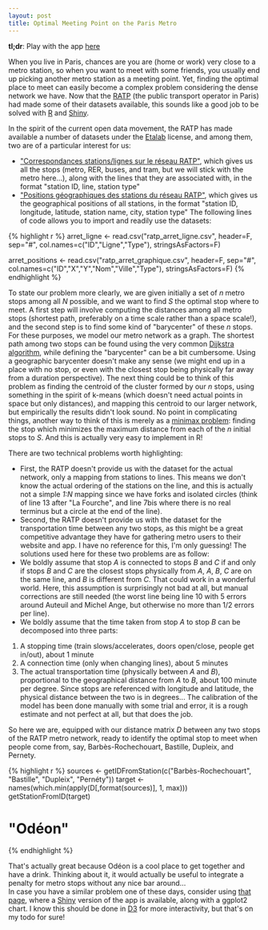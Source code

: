 ```yaml
---
layout: post
title: Optimal Meeting Point on the Paris Metro
---
```


**tl;dr**: Play with the app [here](/metro.html)

When you live in Paris, chances are you are (home or work) very close to a metro station, so when you want to meet with some friends, you usually end up picking another metro station as a meeting point. Yet, finding the optimal place to meet can easily become a complex problem considering the dense network we have. Now that the [RATP](http://www.ratp.fr) (the public transport operator in Paris) had made some of their datasets available, this sounds like a good job to be solved with [R](http://www.r-project.org) and [Shiny](http://www.rstudio.org/shiny).

In the spirit of the current open data movement, the RATP has made available a number of datasets under the [Etalab](http://www.data.gouv.fr/Licence-Ouverte-Open-Licence) license, and among them, two are of a particular interest for us:
- ["Correspondances stations/lignes sur le réseau RATP"](http://data.ratp.fr/fr/les-donnees/fiche-de-jeu-de-donnees/dataset/correspondances-stationslignes-sur-le-reseau-ratp.html), which gives us all the stops (metro, RER, buses, and tram, but we will stick with the metro here...), along with the lines that they are associated with, in the format "station ID, line, station type"
- ["Positions géographiques des stations du réseau RATP"](http://data.ratp.fr/fr/les-donnees/fiche-de-jeu-de-donnees/dataset/positions-geographiques-des-stations-du-reseau-ratp.html), which gives us the geographical positions of all stations, in the format "station ID, longitude, latitude, station name, city, station type"
The following lines of code allows you to import and readily use the datasets:

{% highlight r %}
arret_ligne <- read.csv("ratp_arret_ligne.csv", header=F, sep="#",
	    col.names=c("ID","Ligne","Type"),
	    stringsAsFactors=F)

arret_positions <- read.csv("ratp_arret_graphique.csv", header=F, sep="#",
		col.names=c("ID","X","Y","Nom","Ville","Type"),
		stringsAsFactors=F)
{% endhighlight %}

To state our problem more clearly, we are given initially a set of *n* metro stops among all *N* possible, and we want to find *S* the optimal stop where to meet. A first step will involve computing the distances among all metro stops (shortest path, preferably on a time scale rather than a space scale!), and the second step is to find some kind of "barycenter" of these *n* stops. For these purposes, we model our metro network as a graph. The shortest path among two stops can be found using the very common [Dijkstra algorithm](http://en.wikipedia.org/wiki/Dijkstra's_algorithm), while defining the "barycenter" can be a bit cumbersome. Using a geographic barycenter doesn't make any sense (we might end up in a place with no stop, or even with the closest stop being physically far away from a duration perspective). The next thing could be to think of this problem as finding the centroid of the cluster formed by our *n* stops, using something in the spirit of k-means (which doesn't need actual points in space but only distances), and mapping this centroid to our larger network, but empirically the results didn't look sound. No point in complicating things, another way to think of this is merely as a [minimax problem](http://en.wikipedia.org/wiki/Minimax): finding the stop which minimizes the maximum distance from each of the *n* initial stops to *S*. And this is actually very easy to implement in R!

There are two technical problems worth highlighting:
- First, the RATP doesn't provide us with the dataset for the actual network, only a mapping from stations to lines. This means we don't know the actual ordering of the stations on the line, and this is actually not a simple *1:N* mapping since we have forks and isolated circles (think of line 13 after "La Fourche", and line 7bis where there is no real terminus but a circle at the end of the line).
- Second, the RATP doesn't provide us with the dataset for the transportation time between any two stops, as this might be a great competitive advantage they have for gathering metro users to their website and app. I have no reference for this, I'm only guessing! 
The solutions used here for these two problems are as follow:
- We boldly assume that stop *A* is connected to stops *B* and *C* if and only if stops *B* and *C* are the closest stops physically from *A*, *A*, *B*, *C* are on the same line, and *B* is different from *C*. That could work in a wonderful world. Here, this assumption is surprisingly not bad at all, but manual corrections are still needed (the worst line being line 10 with 5 errors around Auteuil and Michel Ange, but otherwise no more than 1/2 errors per line).
- We boldly assume that the time taken from stop *A* to stop *B* can be decomposed into three parts:
1. A stopping time (train slows/accelerates, doors open/close, people get in/out), about 1 minute
2. A connection time (only when changing lines), about 5 minutes
3. The actual transportation time (physically between *A* and *B*), proportional to the geographical distance from *A* to *B*, about 100 minute per degree. Since stops are referenced with longitude and latitude, the physical distance between the two is in degrees...
The calibration of the model has been done manually with some trial and error, it is a rough estimate and not perfect at all, but that does the job.

So here we are, equipped with our distance matrix *D* between any two stops of the RATP metro network, ready to identify the optimal stop to meet when people come from, say, Barbès-Rochechouart, Bastille, Dupleix, and Pernety.

{% highlight r %}
sources <- getIDFromStation(c("Barbès-Rochechouart", "Bastille", "Dupleix", "Pernéty"))
target <- names(which.min(apply(D[,format(sources)], 1, max)))
getStationFromID(target)
# "Odéon"
{% endhighlight %}

That's actually great because Odéon is a cool place to get together and have a drink. Thinking about it, it would actually be useful to integrate a penalty for metro stops without any nice bar around...  
In case you have a similar problem one of these days, consider using [that page](/metro.html), where a [Shiny](http://www.rstudio.org/shiny) version of the app is available, along with a ggplot2 chart. I know this should be done in [D3](http://d3js.org/) for more interactivity, but that's on my todo for sure! 

